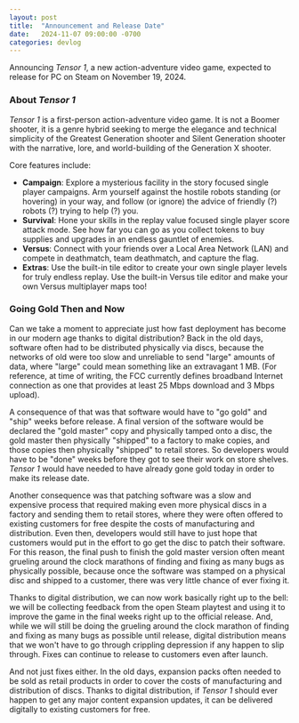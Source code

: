 ```yaml
---
layout: post
title:  "Announcement and Release Date"
date:   2024-11-07 09:00:00 -0700
categories: devlog
---
```


Announcing *Tensor 1*, a new action-adventure video game, expected to release for PC on Steam on November 19, 2024.

### About *Tensor 1*

*Tensor 1* is a first-person action-adventure video game. It is not a Boomer shooter, it is a genre hybrid seeking to merge the elegance and technical simplicity of the Greatest Generation shooter and Silent Generation shooter with the narrative, lore, and world-building of the Generation X shooter.

Core features include:
- **Campaign**: Explore a mysterious facility in the story focused single player campaigns. Arm yourself against the hostile robots standing (or hovering) in your way, and follow (or ignore) the advice of friendly (?) robots (?) trying to help (?) you.
- **Survival**: Hone your skills in the replay value focused single player score attack mode. See how far you can go as you collect tokens to buy supplies and upgrades in an endless gauntlet of enemies.
- **Versus**: Connect with your friends over a Local Area Network (LAN) and compete in deathmatch, team deathmatch, and capture the flag.
- **Extras**: Use the built-in tile editor to create your own single player levels for truly endless replay. Use the built-in Versus tile editor and make your own Versus multiplayer maps too!

### Going Gold Then and Now

Can we take a moment to appreciate just how fast deployment has become in our modern age thanks to digital distribution? Back in the old days, software often had to be distributed physically via discs, because the networks of old were too slow and unreliable to send "large" amounts of data, where "large" could mean something like an extravagant 1 MB. (For reference, at time of writing, the FCC currently defines broadband Internet connection as one that provides at least 25 Mbps download and 3 Mbps upload).

A consequence of that was that software would have to "go gold" and "ship" weeks before release. A final version of the software would be declared the "gold master" copy and physically tamped onto a disc, the gold master then physically "shipped" to a factory to make copies, and those copies then physically "shipped" to retail stores. So developers would have to be "done" weeks before they got to see their work on store shelves. *Tensor 1* would have needed to have already gone gold today in order to make its release date.

Another consequence was that patching software was a slow and expensive process that required making even more physical discs in a factory and sending them to retail stores, where they were often offered to existing customers for free despite the costs of manufacturing and distribution. Even then, developers would still have to just hope that customers would put in the effort to go get the disc to patch their software. For this reason, the final push to finish the gold master version often meant grueling around the clock marathons of finding and fixing as many bugs as physically possible, because once the software was stamped on a physical disc and shipped to a customer, there was very little chance of ever fixing it.

Thanks to digital distribution, we can now work basically right up to the bell: we will be collecting feedback from the open Steam playtest and using it to improve the game in the final weeks right up to the official release. And, while we will still be doing the grueling around the clock marathon of finding and fixing as many bugs as possible until release, digital distribution means that we won't have to go through crippling depression if any happen to slip through. Fixes can continue to release to customers even after launch.

And not just fixes either. In the old days, expansion packs often needed to be sold as retail products in order to cover the costs of manufacturing and distribution of discs. Thanks to digital distribution, if *Tensor 1* should ever happen to get any major content expansion updates, it can be delivered digitally to existing customers for free.
